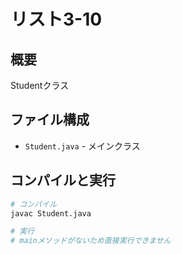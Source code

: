 # リスト3-10

## 概要
Studentクラス

## ファイル構成
- `Student.java` - メインクラス

## コンパイルと実行
```bash
# コンパイル
javac Student.java

# 実行
# mainメソッドがないため直接実行できません
```
